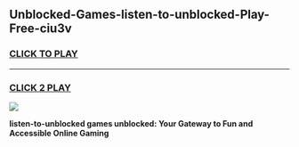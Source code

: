 
## Unblocked-Games-listen-to-unblocked-Play-Free-ciu3v
<h3>
<a href="https://premium76.site?title=listen-to-unblocked&ref=10A">CLICK TO PLAY</a></h3>
<hr>

<h3>
<a href="https://premium76.site?title=listen-to-unblocked&ref=10A">CLICK 2 PLAY</a>
  
</h3>

<a href="https://premium76.site?title=listen-to-unblocked&ref=10A"><img src="https://clearcache.store/games.png"></a>


**listen-to-unblocked games unblocked: Your Gateway to Fun and Accessible Online Gaming**
